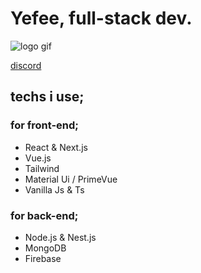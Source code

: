 # Yefee, full-stack dev.
![logo gif](https://github.com/Yefee8/Yefee8/blob/main/yefeegif_1-min.gif)

[discord](https://discord.com/users/420291800905940992)

## techs i use;

### for front-end;
- React & Next.js
- Vue.js
- Tailwind
- Material Ui / PrimeVue
- Vanilla Js & Ts

### for back-end;
- Node.js & Nest.js
- MongoDB
- Firebase
